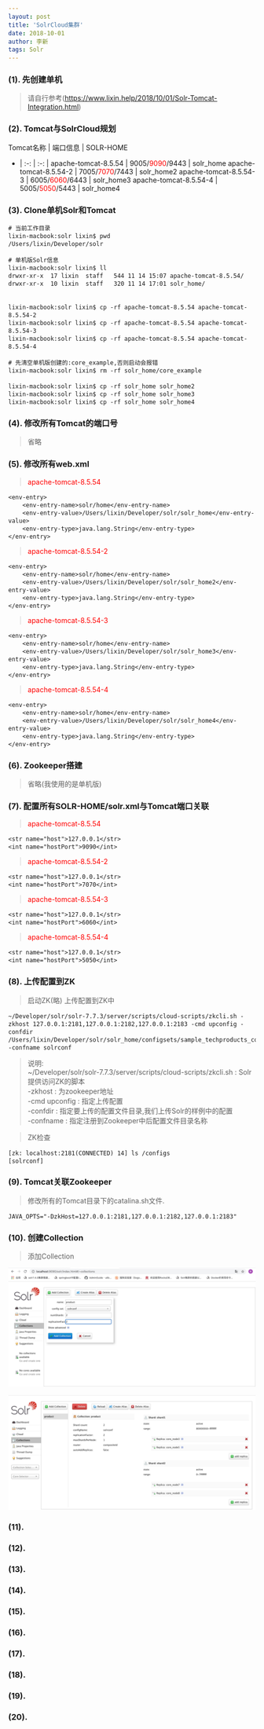 ```yaml
---
layout: post
title: 'SolrCloud集群'
date: 2018-10-01
author: 李新
tags: Solr
---
```


### (1). 先创建单机

 > 请自行参考(https://www.lixin.help/2018/10/01/Solr-Tomcat-Integration.html)  

### (2). Tomcat与SolrCloud规划

Tomcat名称 | 端口信息 | SOLR-HOME
- | :-: | :-: |
apache-tomcat-8.5.54   | 9005/<font color='red'>9090</font>/9443   |  solr_home
apache-tomcat-8.5.54-2 | 7005/<font color='red'>7070</font>/7443   |  solr_home2
apache-tomcat-8.5.54-3 | 6005/<font color='red'>6060</font>/6443   |  solr_home3
apache-tomcat-8.5.54-4 | 5005/<font color='red'>5050</font>/5443   |  solr_home4

### (3). Clone单机Solr和Tomcat

```
# 当前工作目录
lixin-macbook:solr lixin$ pwd
/Users/lixin/Developer/solr

# 单机版Solr信息
lixin-macbook:solr lixin$ ll
drwxr-xr-x  17 lixin  staff   544 11 14 15:07 apache-tomcat-8.5.54/
drwxr-xr-x  10 lixin  staff   320 11 14 17:01 solr_home/


lixin-macbook:solr lixin$ cp -rf apache-tomcat-8.5.54 apache-tomcat-8.5.54-2
lixin-macbook:solr lixin$ cp -rf apache-tomcat-8.5.54 apache-tomcat-8.5.54-3
lixin-macbook:solr lixin$ cp -rf apache-tomcat-8.5.54 apache-tomcat-8.5.54-4

# 先清空单机版创建的:core_example,否则启动会报错
lixin-macbook:solr lixin$ rm -rf solr_home/core_example

lixin-macbook:solr lixin$ cp -rf solr_home solr_home2
lixin-macbook:solr lixin$ cp -rf solr_home solr_home3
lixin-macbook:solr lixin$ cp -rf solr_home solr_home4

```
### (4). 修改所有Tomcat的端口号

> 省略

### (5). 修改所有web.xml

> <font color='red'>apache-tomcat-8.5.54</font>   

```
<env-entry>
    <env-entry-name>solr/home</env-entry-name>
    <env-entry-value>/Users/lixin/Developer/solr/solr_home</env-entry-value>
    <env-entry-type>java.lang.String</env-entry-type>
</env-entry>
```

> <font color='red'>apache-tomcat-8.5.54-2</font>   

```
<env-entry>
    <env-entry-name>solr/home</env-entry-name>
    <env-entry-value>/Users/lixin/Developer/solr/solr_home2</env-entry-value>
    <env-entry-type>java.lang.String</env-entry-type>
</env-entry>
```

> <font color='red'>apache-tomcat-8.5.54-3</font>   

```
<env-entry>
    <env-entry-name>solr/home</env-entry-name>
    <env-entry-value>/Users/lixin/Developer/solr/solr_home3</env-entry-value>
    <env-entry-type>java.lang.String</env-entry-type>
</env-entry>
```

> <font color='red'>apache-tomcat-8.5.54-4</font>  

```
<env-entry>
    <env-entry-name>solr/home</env-entry-name>
    <env-entry-value>/Users/lixin/Developer/solr/solr_home4</env-entry-value>
    <env-entry-type>java.lang.String</env-entry-type>
</env-entry>
```

### (6). Zookeeper搭建

> 省略(我使用的是单机版)

### (7). 配置所有SOLR-HOME/solr.xml与Tomcat端口关联

> <font color='red'>apache-tomcat-8.5.54</font>  

```
<str name="host">127.0.0.1</str>
<int name="hostPort">9090</int>
```

> <font color='red'>apache-tomcat-8.5.54-2</font> 

```
<str name="host">127.0.0.1</str>
<int name="hostPort">7070</int>
```

> <font color='red'>apache-tomcat-8.5.54-3</font> 

```
<str name="host">127.0.0.1</str>
<int name="hostPort">6060</int>
```

> <font color='red'>apache-tomcat-8.5.54-4</font>  

```
<str name="host">127.0.0.1</str>
<int name="hostPort">5050</int>
```
### (8). 上传配置到ZK
> 启动ZK(略) 
> 上传配置到ZK中 

```
~/Developer/solr/solr-7.7.3/server/scripts/cloud-scripts/zkcli.sh -zkhost 127.0.0.1:2181,127.0.0.1:2182,127.0.0.1:2183 -cmd upconfig -confdir /Users/lixin/Developer/solr/solr_home/configsets/sample_techproducts_configs/conf/ -confname solrconf
```

> 说明:  
> ~/Developer/solr/solr-7.7.3/server/scripts/cloud-scripts/zkcli.sh              :  Solr提供访问ZK的脚本   
> -zkhost       :  为zookeeper地址   
> -cmd upconfig :  指定上传配置  
> -confdir      :  指定要上传的配置文件目录,我们上传Solr的样例中的配置   
> -confname     :  指定注册到Zookeeper中后配置文件目录名称   

> ZK检查

```
[zk: localhost:2181(CONNECTED) 14] ls /configs 
[solrconf]
```
### (9). Tomcat关联Zookeeper

> 修改所有的Tomcat目录下的catalina.sh文件.

```
JAVA_OPTS="-DzkHost=127.0.0.1:2181,127.0.0.1:2182,127.0.0.1:2183"
```
### (10). 创建Collection
> 添加Collection  

!["添加Collection"](assets/solr/imgs/solr-add-collection.jpg)

!["添加Collection结果"](assets/solr/imgs/solr-add-collection-result.png)

### (11). 
### (12). 
### (13). 
### (14). 
### (15). 
### (16). 
### (17). 
### (18). 
### (19).
### (20).  

